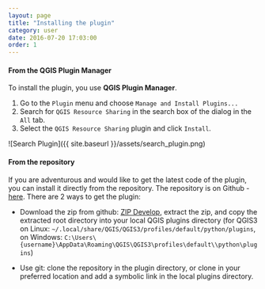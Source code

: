```yaml
---
layout: page
title: "Installing the plugin"
category: user 
date: 2016-07-20 17:03:00
order: 1
---
```


#### From the QGIS Plugin Manager

To install the plugin, you use **QGIS Plugin Manager**.

1. Go to the ```Plugin``` menu and choose
   ```Manage and Install Plugins...```
2. Search for ```QGIS Resource Sharing``` in the search box
   of the dialog in the ```All``` tab.
3. Select the ```QGIS Resource Sharing``` plugin and click ```Install```.

![Search Plugin]({{ site.baseurl }}/assets/search_plugin.png)

#### From the repository 
If you are adventurous and would like to get the latest code of the plugin, 
you can install it directly from the repository.
The repository is on 
Github - [here](https://github.com/QGIS-Contribution/QGIS-ResourceSharing).
There are 2 ways to get the plugin:

* Download the zip from github:
  [ZIP Develop](https://github.com/QGIS-Contribution/QGIS-ResourceSharing/archive/develop.zip),
  extract the zip, and copy the extracted root directory into your
  local QGIS plugins directory 
  (for QGIS3 on Linux:
  ```~/.local/share/QGIS/QGIS3/profiles/default/python/plugins```,
  on Windows:
  ```C:\Users\{username}\AppData\Roaming\QGIS\QGIS3\profiles\default\\python\plugins```)
  
* Use git: clone the repository in the plugin directory, or clone in
  your preferred location and add a symbolic link in the local plugins directory.
